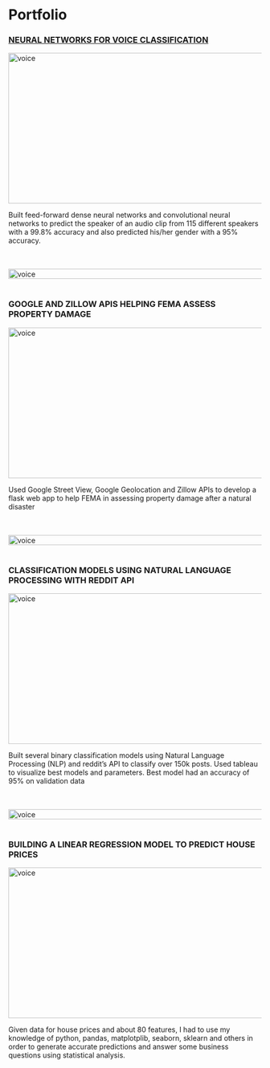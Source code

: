 # Portfolio

### [NEURAL NETWORKS FOR VOICE CLASSIFICATION](https://github.com/jurgenarias/Portfolio/tree/master/Voice%20Classification)

<img src="https://cdn.ttgtmedia.com/rms/onlineImages/mobile_computing-mobile%20biometrics_05.png" width="600" height="300" alt="voice" img="" align="center">

Built feed-forward dense neural networks and convolutional neural networks to predict the speaker of an audio clip from 115 different speakers with a 99.8% accuracy and also predicted his/her gender with a 95% accuracy.
 
<br></br>
<img src="https://img.pngio.com/black-line-kazapsstechco-black-line-png-904_258.png" width="1100" height="20" alt="voice" img="" align="center">
<br></br>

### GOOGLE AND ZILLOW APIS HELPING FEMA ASSESS PROPERTY DAMAGE

<img src="https://i.imgur.com/muqLVP3.png" width="600" height="300" alt="voice" img="" align="center">

Used Google Street View, Google Geolocation and Zillow APIs to develop a flask web app to help FEMA in assessing property damage after a natural disaster

<br></br>
<img src="https://img.pngio.com/black-line-kazapsstechco-black-line-png-904_258.png" width="1100" height="20" alt="voice" img="" align="center">
<br></br>

### CLASSIFICATION MODELS USING NATURAL LANGUAGE PROCESSING WITH REDDIT API

<img src="https://i.imgur.com/t8DlFsL.png" width="600" height="300" alt="voice" img="" align="center">

Built several binary classification models using Natural Language Processing (NLP) and reddit’s API to classify over 150k posts. Used tableau to visualize best models and parameters. Best model had an accuracy of 95% on validation data

<br></br>
<img src="https://img.pngio.com/black-line-kazapsstechco-black-line-png-904_258.png" width="1100" height="20" alt="voice" img="" align="center">
<br></br>

### BUILDING A LINEAR REGRESSION MODEL TO PREDICT HOUSE PRICES

<img src="https://i.imgur.com/oS3Feyc.png" width="600" height="300" alt="voice" img="" align="center">

Given data for house prices and about 80 features, I had to use my knowledge of python, pandas, matplotplib, seaborn, sklearn and others in order to generate accurate predictions and answer some business questions using statistical analysis.
 
